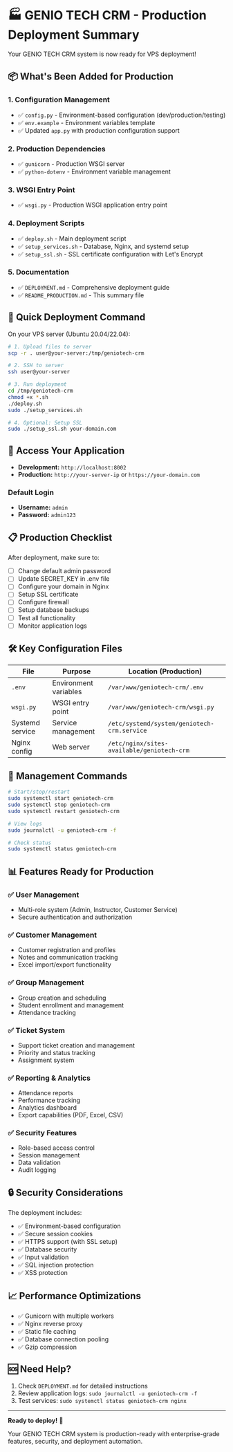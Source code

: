 # 🏭 GENIO TECH CRM - Production Deployment Summary

Your GENIO TECH CRM system is now ready for VPS deployment!

## 📦 What's Been Added for Production

### 1. **Configuration Management**

- ✅ `config.py` - Environment-based configuration (dev/production/testing)
- ✅ `env.example` - Environment variables template
- ✅ Updated `app.py` with production configuration support

### 2. **Production Dependencies**

- ✅ `gunicorn` - Production WSGI server
- ✅ `python-dotenv` - Environment variable management

### 3. **WSGI Entry Point**

- ✅ `wsgi.py` - Production WSGI application entry point

### 4. **Deployment Scripts**

- ✅ `deploy.sh` - Main deployment script
- ✅ `setup_services.sh` - Database, Nginx, and systemd setup
- ✅ `setup_ssl.sh` - SSL certificate configuration with Let's Encrypt

### 5. **Documentation**

- ✅ `DEPLOYMENT.md` - Comprehensive deployment guide
- ✅ `README_PRODUCTION.md` - This summary file

## 🚀 Quick Deployment Command

On your VPS server (Ubuntu 20.04/22.04):

```bash
# 1. Upload files to server
scp -r . user@your-server:/tmp/geniotech-crm

# 2. SSH to server
ssh user@your-server

# 3. Run deployment
cd /tmp/geniotech-crm
chmod +x *.sh
./deploy.sh
sudo ./setup_services.sh

# 4. Optional: Setup SSL
sudo ./setup_ssl.sh your-domain.com
```

## 🔗 Access Your Application

- **Development:** `http://localhost:8002`
- **Production:** `http://your-server-ip` or `https://your-domain.com`

### Default Login

- **Username:** `admin`
- **Password:** `admin123`

## 📋 Production Checklist

After deployment, make sure to:

- [ ] Change default admin password
- [ ] Update SECRET_KEY in .env file
- [ ] Configure your domain in Nginx
- [ ] Setup SSL certificate
- [ ] Configure firewall
- [ ] Setup database backups
- [ ] Test all functionality
- [ ] Monitor application logs

## 🛠️ Key Configuration Files

| File            | Purpose               | Location (Production)                       |
| --------------- | --------------------- | ------------------------------------------- |
| `.env`          | Environment variables | `/var/www/geniotech-crm/.env`               |
| `wsgi.py`       | WSGI entry point      | `/var/www/geniotech-crm/wsgi.py`            |
| Systemd service | Service management    | `/etc/systemd/system/geniotech-crm.service` |
| Nginx config    | Web server            | `/etc/nginx/sites-available/geniotech-crm`  |

## 🔧 Management Commands

```bash
# Start/stop/restart
sudo systemctl start geniotech-crm
sudo systemctl stop geniotech-crm
sudo systemctl restart geniotech-crm

# View logs
sudo journalctl -u geniotech-crm -f

# Check status
sudo systemctl status geniotech-crm
```

## 📊 Features Ready for Production

### ✅ **User Management**

- Multi-role system (Admin, Instructor, Customer Service)
- Secure authentication and authorization

### ✅ **Customer Management**

- Customer registration and profiles
- Notes and communication tracking
- Excel import/export functionality

### ✅ **Group Management**

- Group creation and scheduling
- Student enrollment and management
- Attendance tracking

### ✅ **Ticket System**

- Support ticket creation and management
- Priority and status tracking
- Assignment system

### ✅ **Reporting & Analytics**

- Attendance reports
- Performance tracking
- Analytics dashboard
- Export capabilities (PDF, Excel, CSV)

### ✅ **Security Features**

- Role-based access control
- Session management
- Data validation
- Audit logging

## 🔒 Security Considerations

The deployment includes:

- ✅ Environment-based configuration
- ✅ Secure session cookies
- ✅ HTTPS support (with SSL setup)
- ✅ Database security
- ✅ Input validation
- ✅ SQL injection protection
- ✅ XSS protection

## 📈 Performance Optimizations

- ✅ Gunicorn with multiple workers
- ✅ Nginx reverse proxy
- ✅ Static file caching
- ✅ Database connection pooling
- ✅ Gzip compression

## 🆘 Need Help?

1. Check `DEPLOYMENT.md` for detailed instructions
2. Review application logs: `sudo journalctl -u geniotech-crm -f`
3. Test services: `sudo systemctl status geniotech-crm nginx`

---

**Ready to deploy!** 🎉

Your GENIO TECH CRM system is production-ready with enterprise-grade features, security, and deployment automation.

